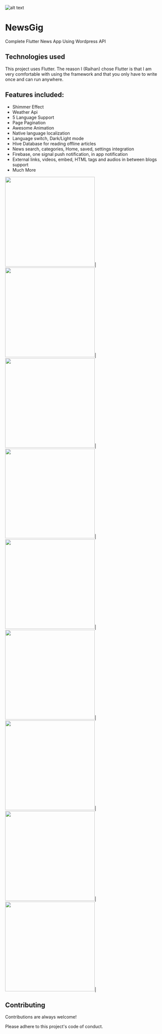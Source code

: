 
![alt text](https://raw.githubusercontent.com/ihraihan/Complete-Flutter-News-App/master/android/app/src/main/res/mipmap-xxxhdpi/ic_launcher.png?raw=true)
# NewsGig

Complete Flutter News App Using Wordpress API

## Technologies used

This project uses Flutter. The reason I (Raihan) chose Flutter is that I am very comfortable with using the framework and that you only have to write once and can run anywhere.

## Features included:
* Shimmer Effect
* Weather Api
* 5 Language Support
* Page Pagination
* Awesome Animation
* Native language localization
* Language switch, Dark/Light mode
* Hive Database for reading offline articles
* News search, categories, Home, saved, settings integration
* Firebase, one signal push notification, in app notification
* External links, videos, embed, HTML tags and audios in between blogs support
* Much More

<img src="https://github.com/ihraihan/Complete-Flutter-News-App/blob/master/screenshots/1%20(1).jpg" width="290">|&nbsp;&nbsp;
<img src="https://github.com/ihraihan/Complete-Flutter-News-App/blob/master/screenshots/1%20(3).jpg" width="290">|&nbsp;&nbsp;
<img src="https://github.com/ihraihan/Complete-Flutter-News-App/blob/master/screenshots/1%20(7).jpg" width="290">|&nbsp;&nbsp;
<img src="https://github.com/ihraihan/Complete-Flutter-News-App/blob/master/screenshots/1%20(9).jpg" width="290">|&nbsp;&nbsp;
<img src="https://github.com/ihraihan/Complete-Flutter-News-App/blob/master/screenshots/1%20(6).jpg" width="290">|&nbsp;&nbsp;
<img src="https://github.com/ihraihan/Complete-Flutter-News-App/blob/master/screenshots/1%20(10).jpg" width="290">|&nbsp;&nbsp;
<img src="https://github.com/ihraihan/Complete-Flutter-News-App/blob/master/screenshots/1%20(2).jpg" width="290">|&nbsp;&nbsp;
<img src="https://github.com/ihraihan/Complete-Flutter-News-App/blob/master/screenshots/1%20(5).jpg" width="290">|&nbsp;&nbsp;
<img src="https://github.com/ihraihan/Complete-Flutter-News-App/blob/master/screenshots/1%20(11).jpg" width="290">|



## Contributing
Contributions are always welcome!

Please adhere to this project's code of conduct.
